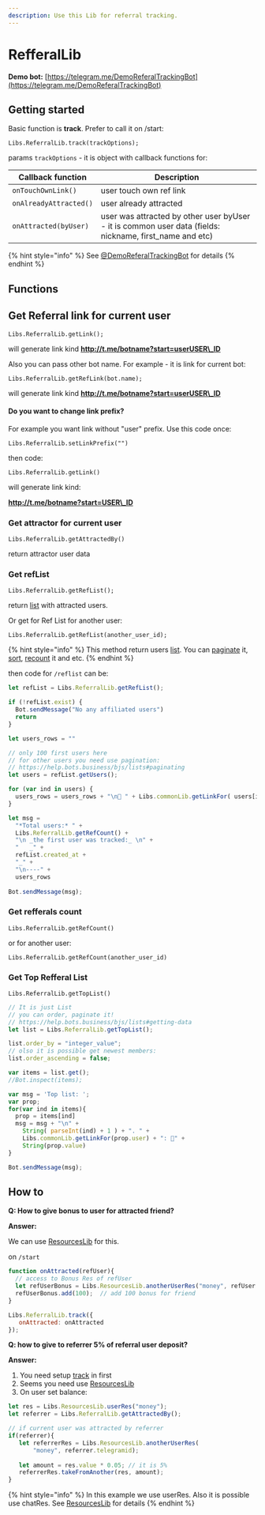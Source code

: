 ```yaml
---
description: Use this Lib for referral tracking.
---
```


# RefferalLib

**Demo bot:** [https://telegram.me/DemoReferalTrackingBot](https://telegram.me/DemoReferalTrackingBot)

## Getting started

Basic function is **track**. Prefer to call it on /start:

`Libs.ReferralLib.track(trackOptions);`

params `trackOptions` - it is object with callback functions for:

| **Callback function**  | **Description**                                                                                           |
| ---------------------- | --------------------------------------------------------------------------------------------------------- |
| `onTouchOwnLink()`     | user touch own ref link                                                                                   |
| `onAlreadyAttracted()` | user already attracted                                                                                    |
| `onAttracted(byUser)`  | user was attracted by other user byUser - it is common user data (fields: nickname, first\_name and etc)  |

{% hint style="info" %}
See [@DemoReferalTrackingBot](https://telegram.me/DemoReferalTrackingBot?start=FromLibPage) for details
{% endhint %}

## Functions



## Get Referral link for current user

`Libs.ReferralLib.getLink();`&#x20;

will generate link kind **http://t.me/botname?start=userUSER\_ID**

Also you can pass other bot name. For example - it is link for current bot:

`Libs.ReferralLib.getRefLink(bot.name);`&#x20;

will generate link kind **http://t.me/botname?start=userUSER\_ID**



#### Do you want to change link prefix?

For example you want link without "user" prefix. Use this code once:

`Libs.ReferralLib.setLinkPrefix("")`

then code:

`Libs.ReferralLib.getLink()`

will generate link kind:

**http://t.me/botname?start=USER\_ID**



###

### Get attractor for current user

`Libs.ReferralLib.getAttractedBy()`&#x20;

return attractor user data





### Get refList

`Libs.ReferralLib.getRefList();`&#x20;

return [list](../bjs/lists/) with attracted users.



Or get for Ref List for another user:

`Libs.ReferralLib.getRefList(another_user_id);`

{% hint style="info" %}
This method return users [list](../bjs/lists/). You can [paginate](../bjs/lists/#paginating) it, [sort](../bjs/lists/#ordering), [recount](../bjs/lists/#recount-list) it and etc.
{% endhint %}

then code  for `/reflist` can be:

```javascript
let refList = Libs.ReferralLib.getRefList();

if (!refList.exist) {
  Bot.sendMessage("No any affiliated users")
  return
}

let users_rows = ""

// only 100 first users here
// for other users you need use pagination:
// https://help.bots.business/bjs/lists#paginating
let users = refList.getUsers();

for (var ind in users) {
  users_rows = users_rows + "\n👤 " + Libs.commonLib.getLinkFor( users[ind] )
}

let msg =
  "*Total users:* " +
  Libs.ReferralLib.getRefCount() +
  "\n _the first user was tracked:_ \n" +
  "   _" +
  refList.created_at +
  "_" +
  "\n----" +
  users_rows
  
Bot.sendMessage(msg);
```



### Get refferals count

`Libs.ReferralLib.getRefCount()`

or for another user:

`Libs.ReferralLib.getRefCount(another_user_id)`



### Get Top Refferal List

`Libs.ReferralLib.getTopList()`

```javascript
// It is just List
// you can order, paginate it!
// https://help.bots.business/bjs/lists#getting-data 
let list = Libs.ReferralLib.getTopList();

list.order_by = "integer_value";
// olso it is possible get newest members:
list.order_ascending = false;

var items = list.get();
//Bot.inspect(items);

var msg = 'Top list: ';
var prop;
for(var ind in items){
  prop = items[ind]
  msg = msg + "\n" +
    String( parseInt(ind) + 1 ) + ". " + 
    Libs.commonLib.getLinkFor(prop.user) + ": 👨" +
    String(prop.value)
}

Bot.sendMessage(msg);
```

## How to

**Q: How to give bonus to user for attracted friend?**

**Answer:**

We can use [ResourcesLib](https://help.bots.business/libs/resourceslib) for this.

on `/start`

```javascript
function onAttracted(refUser){
  // access to Bonus Res of refUser
  let refUserBonus = Libs.ResourcesLib.anotherUserRes("money", refUser.telegramid);
  refUserBonus.add(100);  // add 100 bonus for friend
}

Libs.ReferralLib.track({
   onAttracted: onAttracted
});
```



**Q: how to give to referrer 5% of referral user deposit?**

**Answer:**

1. You need setup [track](https://help.bots.business/libs/refferallib#getting-started) in first
2. Seems you need use [ResourcesLib](https://help.bots.business/libs/resourceslib)
3. On user set balance:

```javascript
let res = Libs.ResourcesLib.userRes("money");
let referrer = Libs.ReferralLib.getAttractedBy();

// if current user was attracted by referrer
if(referrer){
   let referrerRes = Libs.ResourcesLib.anotherUserRes(
       "money", referrer.telegramid);
   
   let amount = res.value * 0.05; // it is 5%
   referrerRes.takeFromAnother(res, amount);
}
```

{% hint style="info" %}
In this example we use userRes. Also it is possible use chatRes. See [ResourcesLib](https://help.bots.business/libs/resourceslib) for details
{% endhint %}
